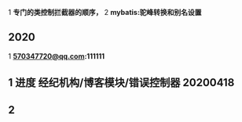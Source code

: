 1 **专门的类控制拦截器的顺序，**
2 **mybatis:驼峰转换和别名设置**

## 2020 

1 **570347720@qq.com:111111**


## 1 进度 经纪机构/博客模块/错误控制器 20200418

## 2 